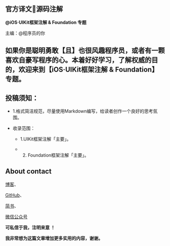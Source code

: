 ## 官方译文源码注解


**@iOS·UIKit框架注解 & Foundation 专题**



主编：@程序员的你



## 如果你是聪明勇敢【且】也很风趣程序员，或者有一颗喜欢自豪写程序的心。本着好好学习，了解权威的目的，欢迎来到【iOS·UIKit框架注解 & Foundation】专题。



## 投稿须知： 

- 1.格式简洁规范，尽量使用Markdown编写，给读者创作一个良好的思考氛围。


- 收录范围： 
  
  - 1.UIKit框架注解「主要」。 

  - 2. Foundation框架注解「主要」。 






## About contact

[博客](https://custompbwaters.github.io)、

[GitHub](https://github.com/CustomPBWaters)、

[简书](http://www.jianshu.com)、

[微信公众号](http://upload-images.jianshu.io/upload_images/2230763-e5768bda910361e5.jpg?imageMogr2/auto-orient/strip%7CimageView2/2/w/1240)


**可私信于我，注明来意 ！**

**我非常想为这篇文章增加更多实用的内容，谢谢。**







